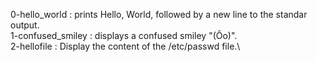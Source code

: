 0-hello_world : prints Hello, World, followed by a new line to the standar output.\
1-confused_smiley : displays a confused smiley "(Ôo)".\
2-hellofile : Display the content of the /etc/passwd file.\
